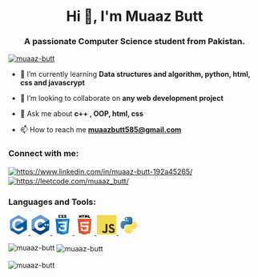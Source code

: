 <h1 align="center">Hi 👋, I'm Muaaz Butt</h1>
<h3 align="center">A passionate Computer Science student from Pakistan.</h3>

<p align="left"> <a href="https://github.com/ryo-ma/github-profile-trophy"><img src="https://github-profile-trophy.vercel.app/?username=muaaz-butt" alt="muaaz-butt" /></a> </p>

- 🌱 I’m currently learning **Data structures and algorithm, python, html, css and javascrypt**

- 👯 I’m looking to collaborate on **any web development project**

- 💬 Ask me about **c++ , OOP, html, css**

- 📫 How to reach me **muaazbutt585@gmail.com**

<h3 align="left">Connect with me:</h3>
<p align="left">
<a href="https://linkedin.com/in/https://www.linkedin.com/in/muaaz-butt-192a45265/" target="blank"><img align="center" src="https://raw.githubusercontent.com/rahuldkjain/github-profile-readme-generator/master/src/images/icons/Social/linked-in-alt.svg" alt="https://www.linkedin.com/in/muaaz-butt-192a45265/" height="30" width="40" /></a>
<a href="https://www.leetcode.com/https://leetcode.com/muaaz_butt/" target="blank"><img align="center" src="https://raw.githubusercontent.com/rahuldkjain/github-profile-readme-generator/master/src/images/icons/Social/leet-code.svg" alt="https://leetcode.com/muaaz_butt/" height="30" width="40" /></a>
</p>

<h3 align="left">Languages and Tools:</h3>
<p align="left"> <a href="https://www.cprogramming.com/" target="_blank" rel="noreferrer"> <img src="https://raw.githubusercontent.com/devicons/devicon/master/icons/c/c-original.svg" alt="c" width="40" height="40"/> </a> <a href="https://www.w3schools.com/cpp/" target="_blank" rel="noreferrer"> <img src="https://raw.githubusercontent.com/devicons/devicon/master/icons/cplusplus/cplusplus-original.svg" alt="cplusplus" width="40" height="40"/> </a> <a href="https://www.w3schools.com/css/" target="_blank" rel="noreferrer"> <img src="https://raw.githubusercontent.com/devicons/devicon/master/icons/css3/css3-original-wordmark.svg" alt="css3" width="40" height="40"/> </a> <a href="https://www.w3.org/html/" target="_blank" rel="noreferrer"> <img src="https://raw.githubusercontent.com/devicons/devicon/master/icons/html5/html5-original-wordmark.svg" alt="html5" width="40" height="40"/> </a> <a href="https://developer.mozilla.org/en-US/docs/Web/JavaScript" target="_blank" rel="noreferrer"> <img src="https://raw.githubusercontent.com/devicons/devicon/master/icons/javascript/javascript-original.svg" alt="javascript" width="40" height="40"/> </a> <a href="https://www.python.org" target="_blank" rel="noreferrer"> <img src="https://raw.githubusercontent.com/devicons/devicon/master/icons/python/python-original.svg" alt="python" width="40" height="40"/> </a> </p>

<p><img align="left" src="https://github-readme-stats.vercel.app/api/top-langs?username=muaaz-butt&show_icons=true&locale=en&layout=compact" alt="muaaz-butt" /></p>

<p>&nbsp;<img align="center" src="https://github-readme-stats.vercel.app/api?username=muaaz-butt&show_icons=true&locale=en" alt="muaaz-butt" /></p>

<p><img align="center" src="https://github-readme-streak-stats.herokuapp.com/?user=muaaz-butt&" alt="muaaz-butt" /></p>
